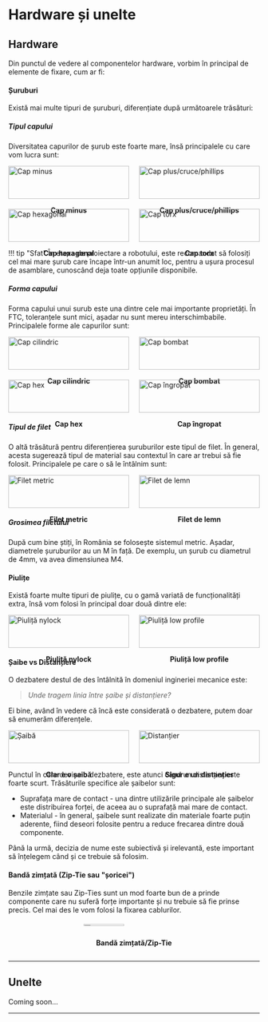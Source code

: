 # **Hardware și unelte**

## **Hardware**

Din punctul de vedere al componentelor hardware, vorbim în principal de elemente
de fixare, cum ar fi:

#### **Șuruburi**

Există mai multe tipuri de șuruburi, diferențiate după următoarele trăsături:

##### **Tipul capului**

Diversitatea capurilor de șurub este foarte mare, însă principalele cu care vom lucra sunt:

<div style="display: grid; grid-template-columns: 1fr 1fr; gap: 20px;">

 <div>
   <img src="../media/flat-screw.png" alt="Cap minus" width="100%">
   <p style="text-align:center"><strong>Cap minus</strong></p>
 </div>

 <div>
   <img src="../media/phillips-screw.png" alt="Cap plus/cruce/phillips" width="100%">
   <p style="text-align:center"><strong>Cap plus/cruce/phillips</strong></p>
 </div>

 <div>
   <img src="../media/hex-screw.png" alt="Cap hexagonal" width="100%">
   <p style="text-align:center"><strong>Cap hexagonal</strong></p>
 </div>

 <div>
   <img src="../media/torx-screw.png" alt="Cap torx" width="100%">
   <p style="text-align:center"><strong>Cap torx</strong></p>
 </div>

</div>

<!--prettier-ignore-start-->
!!! tip "Sfat"
    În etapa de proiectare a robotului, este recomandat să folosiți cel mai mare șurub care
    încape într-un anumit loc, pentru a ușura procesul de asamblare, cunoscând deja toate
    opțiunile disponibile.
<!--prettier-ignore-end-->

##### **Forma capului**

Forma capului unui surub este una dintre cele mai importante proprietăți. În FTC, toleranțele
sunt mici, așadar nu sunt mereu interschimbabile. Principalele forme ale capurilor sunt:

<div style="display: grid; grid-template-columns: 1fr 1fr; gap: 20px;">

 <div>
   <img src="../media/socket-head.png" alt="Cap cilindric" width="100%">
   <p style="text-align:center"><strong>Cap cilindric</strong></p>
 </div>

 <div>
   <img src="../media/button-head.png" alt="Cap bombat" width="100%">
   <p style="text-align:center"><strong>Cap bombat</strong></p>
 </div>

 <div>
   <img src="../media/hex-head.png" alt="Cap hex" width="100%">
   <p style="text-align:center"><strong>Cap hex</strong></p>
 </div>

 <div>
   <img src="../media/countersunk-head.png" alt="Cap îngropat" width="100%">
   <p style="text-align:center"><strong>Cap îngropat</strong></p>
 </div>

</div>

##### **Tipul de filet**

O altă trăsătură pentru diferențierea șuruburilor este tipul de filet. În general, acesta sugerează
tipul de material sau contextul în care ar trebui să fie folosit. Principalele pe care o să le
întâlnim sunt:

<div style="display: grid; grid-template-columns: 1fr 1fr; gap: 20px;">

 <div>
   <img src="../media/machine-thread.png" alt="Filet metric" width="100%">
   <p style="text-align:center"><strong>Filet metric</strong></p>
 </div>

 <div>
   <img src="../media/wood-thread.png" alt="Filet de lemn" width="100%">
   <p style="text-align:center"><strong>Filet de lemn</strong></p>
 </div>

</div>

##### **Grosimea filetului**

După cum bine știți, în România se folosește sistemul metric. Așadar, diametrele șuruburilor au un
M în față. De exemplu, un șurub cu diametrul de 4mm, va avea dimensiunea M4.

#### **Piulițe**

Există foarte multe tipuri de piulițe, cu o gamă variată de funcționalități extra, însă vom folosi
în principal doar două dintre ele:

<div style="display: grid; grid-template-columns: 1fr 1fr; gap: 20px;">

 <div>
   <img src="../media/nylock-nut.png" alt="Piuliță nylock" width="100%">
   <p style="text-align:center"><strong>Piuliță nylock</strong></p>
 </div>

 <div>
   <img src="../media/low-profile-nut.png" alt="Piuliță low profile" width="100%">
   <p style="text-align:center"><strong>Piuliță low profile</strong></p>
 </div>

</div>

#### **Șaibe vs Distanțiere**

O dezbatere destul de des întâlnită în domeniul ingineriei mecanice este:

> _Unde tragem linia între șaibe și distanțiere?_

Ei bine, având în vedere că încă este considerată o dezbatere, putem doar să enumerăm diferențele.

<div style="display: grid; grid-template-columns: 1fr 1fr; gap: 20px;">

 <div>
   <img src="../media/washer.png" alt="Șaibă" width="100%">
   <p style="text-align:center"><strong>Clar e o șaibă</strong></p>
 </div>

 <div>
   <img src="../media/spacer.png" alt="Distanțier" width="100%">
   <p style="text-align:center"><strong>Sigur e un distanțier</strong></p>
 </div>

</div>

Punctul în care devine o dezbatere, este atunci când un distanțier este foarte scurt. Trăsăturile
specifice ale șaibelor sunt:

- Suprafața mare de contact - una dintre utilizările principale ale șaibelor este distribuirea forței,
  de aceea au o suprafață mai mare de contact.
- Materialul - în general, șaibele sunt realizate din materiale foarte puțin aderente, fiind deseori
  folosite pentru a reduce frecarea dintre două componente.

Până la urmă, decizia de nume este subiectivă și irelevantă, este important să înțelegem când
și ce trebuie să folosim.

#### **Bandă zimțată (Zip-Tie sau "șoricei")**

Benzile zimțate sau Zip-Ties sunt un mod foarte bun de a prinde componente care nu suferă forțe importante
și nu trebuie să fie prinse precis. Cel mai des le vom folosi la fixarea cablurilor.

<div style="display: grid; place-items: center;">
  <img src="../media/zip-tie.png" alt="Zip-Tie" width="40%">
  <p><strong>Bandă zimțată/Zip-Tie</strong></p>
</div>

<hr>

## **Unelte**

Coming soon...

<!--imbus, surubelnita, sfic, drill, drill press, polizor, cheie -->

<hr>
